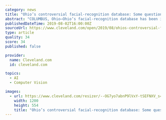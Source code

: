```yaml
---
category: news
title: "Ohio’s controversial facial-recognition database: Some questions and answers"
abstract: "COLUMBUS, Ohio—Ohio’s facial-recognition database has been in operation for more than six years, allowing law-enforcement officials to search millions of Ohio driver’s license photos and other pictures to identify suspects. While the use of BMV ..."
publishedDateTime: 2019-08-02T16:00:00Z
sourceUrl: https://www.cleveland.com/open/2019/08/ohios-controversial-facial-recognition-database-some-questions-and-answers.html
type: article
quality: 34
score: 34
published: false

provider:
  name: Cleveland.com
  id: cleveland.com

topics:
  - AI
  - Computer Vision

images:
  - url: https://www.cleveland.com/resizer/--OG7yo7abnP9lVxY-tSEFNXV_s=/1200x0/arc-anglerfish-arc2-prod-advancelocal.s3.amazonaws.com/public/YMY6UILWI5AZJHJ54JZQ6KCG7A.png
    width: 1200
    height: 554
    title: "Ohio’s controversial facial-recognition database: Some questions and answers"
---
```

